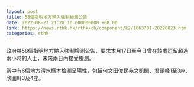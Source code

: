 ```yaml
---
layout: post
title: 58個指明地方納入強制檢測公告
date: 2022-08-23 21:28:10.000000000 +08:00
link: https://news.rthk.hk/rthk/ch/component/k2/1663701-20220823.htm
categories: rthk
---
```


政府將58個指明地方納入強制檢測公告，要求本月17日至今日曾在該處逗留超過兩小時的人士，未來兩日內接受檢測。

當中有6個地方污水樣本檢測呈陽性，包括何文田俊民苑文凱閣、君頤峰1至3座、欣圖軒3及4座。
